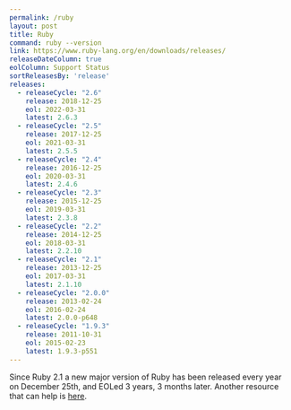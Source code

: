 ```yaml
---
permalink: /ruby
layout: post
title: Ruby
command: ruby --version
link: https://www.ruby-lang.org/en/downloads/releases/
releaseDateColumn: true
eolColumn: Support Status
sortReleasesBy: 'release'
releases:
  - releaseCycle: "2.6"
    release: 2018-12-25
    eol: 2022-03-31
    latest: 2.6.3
  - releaseCycle: "2.5"
    release: 2017-12-25
    eol: 2021-03-31
    latest: 2.5.5
  - releaseCycle: "2.4"
    release: 2016-12-25
    eol: 2020-03-31
    latest: 2.4.6
  - releaseCycle: "2.3"
    release: 2015-12-25
    eol: 2019-03-31
    latest: 2.3.8
  - releaseCycle: "2.2"
    release: 2014-12-25
    eol: 2018-03-31
    latest: 2.2.10
  - releaseCycle: "2.1"
    release: 2013-12-25
    eol: 2017-03-31
    latest: 2.1.10
  - releaseCycle: "2.0.0"
    release: 2013-02-24
    eol: 2016-02-24
    latest: 2.0.0-p648
  - releaseCycle: "1.9.3"
    release: 2011-10-31
    eol: 2015-02-23
    latest: 1.9.3-p551
---
```


Since Ruby 2.1 a new major version of Ruby has been released every year on December 25th, and EOLed 3 years, 3 months later. Another resource that can help is [here](https://endoflife.software/programming-languages/server-side-scripting/ruby).
